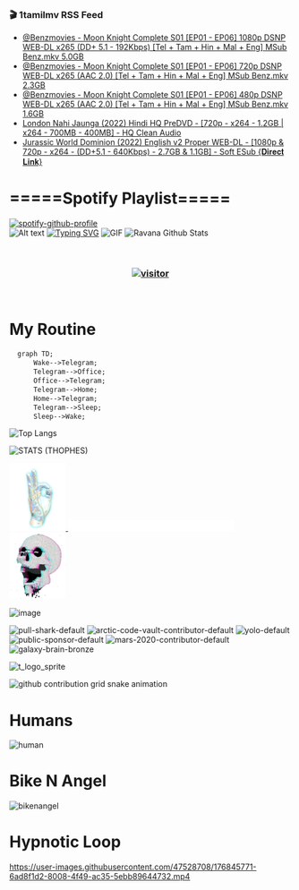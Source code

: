 ### 🎬 1tamilmv RSS Feed

<!-- BLOG-POST-LIST:START -->
- [@Benzmovies - Moon Knight Complete S01 [EP01 - EP06] 1080p DSNP WEB-DL x265 &lpar;DD+ 5.1 - 192Kbps&rpar; [Tel + Tam + Hin + Mal + Eng] MSub Benz.mkv 5.0GB](https://www.1tamilmv.click/index.php?/forums/topic/165540-benzmovies-moon-knight-complete-s01-ep01-ep06-1080p-dsnp-web-dl-x265-dd-51-192kbps-tel-tam-hin-mal-eng-msub-benzmkv-50gb/&do=findComment&comment=330740)
- [@Benzmovies - Moon Knight Complete S01 [EP01 - EP06] 720p DSNP WEB-DL x265 &lpar;AAC 2.0&rpar; [Tel + Tam + Hin + Mal + Eng] MSub Benz.mkv 2.3GB](https://www.1tamilmv.click/index.php?/forums/topic/165539-benzmovies-moon-knight-complete-s01-ep01-ep06-720p-dsnp-web-dl-x265-aac-20-tel-tam-hin-mal-eng-msub-benzmkv-23gb/&do=findComment&comment=330739)
- [@Benzmovies - Moon Knight Complete S01 [EP01 - EP06] 480p DSNP WEB-DL x265 &lpar;AAC 2.0&rpar; [Tel + Tam + Hin + Mal + Eng] MSub Benz.mkv 1.6GB](https://www.1tamilmv.click/index.php?/forums/topic/165538-benzmovies-moon-knight-complete-s01-ep01-ep06-480p-dsnp-web-dl-x265-aac-20-tel-tam-hin-mal-eng-msub-benzmkv-16gb/&do=findComment&comment=330738)
- [London Nahi Jaunga &lpar;2022&rpar; Hindi HQ PreDVD - [720p - x264 - 1.2GB | x264 - 700MB - 400MB] - HQ Clean Audio](https://www.1tamilmv.click/index.php?/forums/topic/165537-london-nahi-jaunga-2022-hindi-hq-predvd-720p-x264-12gb-x264-700mb-400mb-hq-clean-audio/&do=findComment&comment=330737)
- [Jurassic World Dominion &lpar;2022&rpar; English v2 Proper WEB-DL - [1080p &amp; 720p - x264 - &lpar;DD+5.1 - 640Kbps&rpar; - 2.7GB &amp; 1.1GB] - Soft ESub {𝐃𝐢𝐫𝐞𝐜𝐭 𝐋𝐢𝐧𝐤}](https://www.1tamilmv.click/index.php?/forums/topic/165536-jurassic-world-dominion-2022-english-v2-proper-web-dl-1080p-720p-x264-dd51-640kbps-27gb-11gb-soft-esub-%F0%9D%90%83%F0%9D%90%A2%F0%9D%90%AB%F0%9D%90%9E%F0%9D%90%9C%F0%9D%90%AD-%F0%9D%90%8B%F0%9D%90%A2%F0%9D%90%A7%F0%9D%90%A4/&do=findComment&comment=330736)
<!-- BLOG-POST-LIST:END -->

# =====Spotify Playlist=====
[![spotify-github-profile](https://spotify-github-profile.vercel.app/api/view?uid=31rfzgmuvvewegdlxvlev4ynz4vu&cover_image=true&theme=default&bar_color=53b14f&bar_color_cover=true)](https://ravana69.github.io/rss)
</br>
![Alt text](https://spotify-recently-played-readme.vercel.app/api?user=31rfzgmuvvewegdlxvlev4ynz4vu)
[![Typing SVG](https://readme-typing-svg.herokuapp.com?color=%2336BCF7&center=true&vCenter=true&multiline=true&height=81&lines=I+AM+RAVANA;CONTACT+ME+ON+TELEGRAM%3A+%40R4V4N4)](https://git.io/typing-svg)
<img align="centre" height="400px" width="490px" alt="GIF" src="https://github.com/ravana69/ravana69/blob/master/rvm.gif" />
![Ravana Github Stats](https://github-readme-stats.vercel.app/api?username=ravana69&&show_icons=true&theme=radical)

<br />
<h3 align="center"> <a href="https://t.me/r4v4n4"><img src="https://profile-counter.glitch.me/ravana69/count.svg" alt="visitor" width="600"></a> </h3>
</br>

<H1>My Routine</H1>

```mermaid
  graph TD;
      Wake-->Telegram;
      Telegram-->Office;
      Office-->Telegram;
      Telegram-->Home;
      Home-->Telegram;
      Telegram-->Sleep;
      Sleep-->Wake;
```
![Top Langs](https://github-readme-stats.vercel.app/api/top-langs/?username=ravana69&&show_icons=true&theme=radical)

![STATS (THOPHES)](https://github-profile-trophy.vercel.app/?username=ravana69&theme=gruvbox&margin-w=10&margin-h=15&column=8)
<br />
<p align="left">
    <a href="#">
        <img width="20%" src="./assets/images/hand.gif" alt="" />
    </a>
    <a href="#">
        <img width="59%" src="./assets/images/spacer.png" alt="" >
    </a>
    <a href="#">
        <img width="20%" src="./assets/images/skull.gif" alt="" />
    </a>
</p>


![image](https://user-images.githubusercontent.com/47528708/175298537-0623dc00-7b1a-4ec1-b5b1-71768763a234.png)

<img width="148" alt="pull-shark-default" src="https://user-images.githubusercontent.com/47528708/176419715-70981865-4dc6-489a-8a1a-06842db67b15.gif"> <img width="148" alt="arctic-code-vault-contributor-default" src="https://user-images.githubusercontent.com/47528708/175267501-e1fbbb8f-c2b2-4882-b865-2ac4debef26c.png"> <img width="148" alt="yolo-default" src="https://user-images.githubusercontent.com/47528708/175267654-281a1880-1129-4b7b-bf2f-de5dd2bc5afa.png"> <img width="148" alt="public-sponsor-default" src="https://user-images.githubusercontent.com/47528708/175268448-2e78cc75-fb25-4d76-bd22-7df520446b45.png"> <img width="148" alt="mars-2020-contributor-default" src="https://user-images.githubusercontent.com/47528708/175268475-de6d987a-3be9-4353-86a5-23b422559355.png"> <img width="148" alt="galaxy-brain-bronze" src="https://user-images.githubusercontent.com/47528708/176419717-e2fdca8b-0fdc-47dd-9511-a7ff52178a33.gif">

![t_logo_sprite](https://user-images.githubusercontent.com/47528708/175293007-21ff1792-1fca-4be3-bcae-12fdc3aa414f.svg)

![github contribution grid snake animation](https://raw.githubusercontent.com/ravana69/ravana69/output/github-contribution-grid-snake-dark.svg#gh-dark-mode-only)

# Humans
<img width="170" alt="human" src="https://user-images.githubusercontent.com/47528708/176413829-c142d478-1c96-4c3c-a2a4-2dd35374c335.gif">

# Bike N Angel
<img width="170" alt="bikenangel" src="https://user-images.githubusercontent.com/47528708/176616968-3a44f91e-8016-477c-9bb5-c4689a1adbee.gif">

# Hypnotic Loop

https://user-images.githubusercontent.com/47528708/176845771-6ad8f1d2-8008-4f49-ac35-5ebb89644732.mp4


